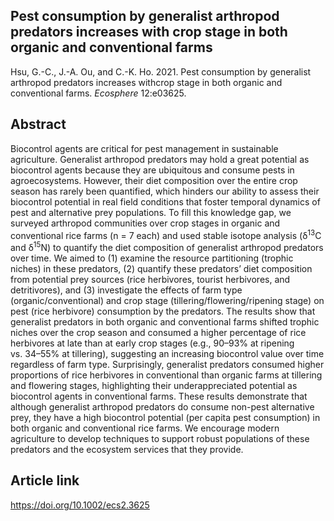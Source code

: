 
## Pest consumption by generalist arthropod predators increases with crop stage in both organic and conventional farms

Hsu, G.-C., J.-A. Ou, and C.-K. Ho. 2021. Pest consumption by generalist
arthropod predators increases withcrop stage in both organic and
conventional farms. *Ecosphere* 12:e03625.

## Abstract

Biocontrol agents are critical for pest management in sustainable
agriculture. Generalist arthropod predators may hold a great potential
as biocontrol agents because they are ubiquitous and consume pests in
agroecosystems. However, their diet composition over the entire crop
season has rarely been quantified, which hinders our ability to assess
their biocontrol potential in real field conditions that foster temporal
dynamics of pest and alternative prey populations. To fill this
knowledge gap, we surveyed arthropod communities over crop stages in
organic and conventional rice farms (n = 7 each) and used stable isotope
analysis (δ<sup>13</sup>C and δ<sup>15</sup>N) to quantify the diet
composition of generalist arthropod predators over time. We aimed to (1)
examine the resource partitioning (trophic niches) in these predators,
(2) quantify these predators’ diet composition from potential prey
sources (rice herbivores, tourist herbivores, and detritivores), and (3)
investigate the effects of farm type (organic/conventional) and crop
stage (tillering/flowering/ripening stage) on pest (rice herbivore)
consumption by the predators. The results show that generalist predators
in both organic and conventional farms shifted trophic niches over the
crop season and consumed a higher percentage of rice herbivores at late
than at early crop stages (e.g., 90–93% at ripening vs. 34–55% at
tillering), suggesting an increasing biocontrol value over time
regardless of farm type. Surprisingly, generalist predators consumed
higher proportions of rice herbivores in conventional than organic farms
at tillering and flowering stages, highlighting their underappreciated
potential as biocontrol agents in conventional farms. These results
demonstrate that although generalist arthropod predators do consume
non-pest alternative prey, they have a high biocontrol potential (per
capita pest consumption) in both organic and conventional rice farms. We
encourage modern agriculture to develop techniques to support robust
populations of these predators and the ecosystem services that they
provide.

## Article link

<https://doi.org/10.1002/ecs2.3625>

